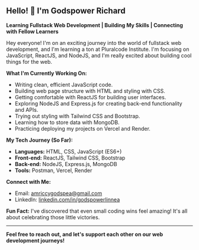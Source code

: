 ## Hello! 👋 I'm Godspower Richard

**Learning Fullstack Web Development | Building My Skills | Connecting with Fellow Learners**

Hey everyone! I'm on an exciting journey into the world of fullstack web development, and I'm learning a ton at Pluralcode Institute. I'm focusing on JavaScript, ReactJS, and NodeJS, and I'm really excited about building cool things for the web.

**What I'm Currently Working On:**

* Writing clean, efficient JavaScript code.
* Building web page structure with HTML and styling with CSS.
* Getting comfortable with ReactJS for building user interfaces.
* Exploring NodeJS and Express.js for creating back-end functionality and APIs.
* Trying out styling with Tailwind CSS and Bootstrap.
* Learning how to store data with MongoDB.
* Practicing deploying my projects on Vercel and Render.


**My Tech Journey (So Far):**

* **Languages:** HTML, CSS, JavaScript (ES6+)
* **Front-end:** ReactJS, Tailwind CSS, Bootstrap
* **Back-end:** NodeJS, Express.js, MongoDB
* **Tools:** Postman, Vercel, Render

**Connect with Me:**

* Email: amriccygodspea@gmail.com
* LinkedIn: [linkedin.com/in/godspowerlinnea](https://www.linkedin.com/in/godspowerlinnea)

**Fun Fact:** I've discovered that even small coding wins feel amazing! It's all about celebrating those little victories.

---

**Feel free to reach out, and let's support each other on our web development journeys!**